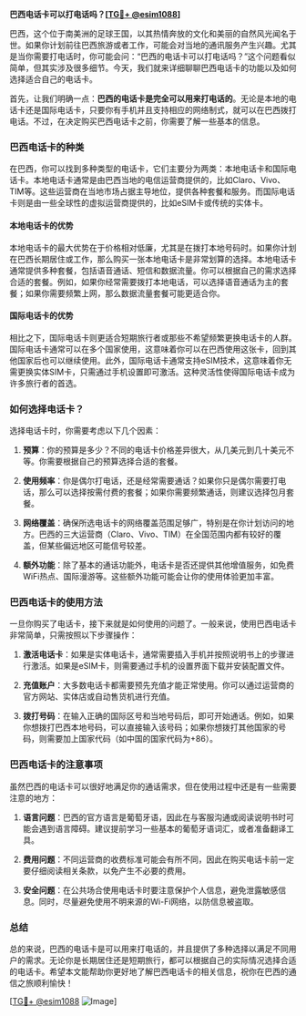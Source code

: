 **巴西电话卡可以打电话吗？[[TG💪+ @esim1088](https://t.me/s/esim1088)]**

巴西，这个位于南美洲的足球王国，以其热情奔放的文化和美丽的自然风光闻名于世。如果你计划前往巴西旅游或者工作，可能会对当地的通讯服务产生兴趣。尤其是当你需要打电话时，你可能会问：“巴西的电话卡可以打电话吗？”这个问题看似简单，但其实涉及很多细节。今天，我们就来详细聊聊巴西电话卡的功能以及如何选择适合自己的电话卡。

首先，让我们明确一点：**巴西的电话卡是完全可以用来打电话的**。无论是本地的电话卡还是国际电话卡，只要你有手机并且支持相应的网络制式，就可以在巴西拨打电话。不过，在决定购买巴西电话卡之前，你需要了解一些基本的信息。

### 巴西电话卡的种类

在巴西，你可以找到多种类型的电话卡，它们主要分为两类：本地电话卡和国际电话卡。本地电话卡通常是由巴西当地的电信运营商提供的，比如Claro、Vivo、TIM等。这些运营商在当地市场占据主导地位，提供各种套餐和服务。而国际电话卡则是由一些全球性的虚拟运营商提供的，比如eSIM卡或传统的实体卡。

#### 本地电话卡的优势

本地电话卡的最大优势在于价格相对低廉，尤其是在拨打本地号码时。如果你计划在巴西长期居住或工作，那么购买一张本地电话卡是非常划算的选择。本地电话卡通常提供多种套餐，包括语音通话、短信和数据流量。你可以根据自己的需求选择合适的套餐。例如，如果你经常需要拨打本地电话，可以选择语音通话为主的套餐；如果你需要频繁上网，那么数据流量套餐可能更适合你。

#### 国际电话卡的优势

相比之下，国际电话卡则更适合短期旅行者或那些不希望频繁更换电话卡的人群。国际电话卡通常可以在多个国家使用，这意味着你可以在巴西使用这张卡，回到其他国家后也可以继续使用。此外，国际电话卡通常支持eSIM技术，这意味着你无需更换实体SIM卡，只需通过手机设置即可激活。这种灵活性使得国际电话卡成为许多旅行者的首选。

### 如何选择电话卡？

选择电话卡时，你需要考虑以下几个因素：

1. **预算**：你的预算是多少？不同的电话卡价格差异很大，从几美元到几十美元不等。你需要根据自己的预算选择合适的套餐。

2. **使用频率**：你是偶尔打电话，还是经常需要通话？如果你只是偶尔需要打电话，那么可以选择按需付费的套餐；如果你需要频繁通话，则建议选择包月套餐。

3. **网络覆盖**：确保所选电话卡的网络覆盖范围足够广，特别是在你计划访问的地方。巴西的三大运营商（Claro、Vivo、TIM）在全国范围内都有较好的覆盖，但某些偏远地区可能信号较差。

4. **额外功能**：除了基本的通话功能外，电话卡是否还提供其他增值服务，如免费WiFi热点、国际漫游等。这些额外功能可能会让你的使用体验更加丰富。

### 巴西电话卡的使用方法

一旦你购买了电话卡，接下来就是如何使用的问题了。一般来说，使用巴西电话卡非常简单，只需按照以下步骤操作：

1. **激活电话卡**：如果是实体电话卡，通常需要插入手机并按照说明书上的步骤进行激活。如果是eSIM卡，则需要通过手机的设置界面下载并安装配置文件。

2. **充值账户**：大多数电话卡都需要预先充值才能正常使用。你可以通过运营商的官方网站、实体店或自动售货机进行充值。

3. **拨打号码**：在输入正确的国际区号和当地号码后，即可开始通话。例如，如果你想拨打巴西本地号码，可以直接输入该号码；如果你想拨打其他国家的号码，则需要加上国家代码（如中国的国家代码为+86）。

### 巴西电话卡的注意事项

虽然巴西的电话卡可以很好地满足你的通话需求，但在使用过程中还是有一些需要注意的地方：

1. **语言问题**：巴西的官方语言是葡萄牙语，因此在与客服沟通或阅读说明书时可能会遇到语言障碍。建议提前学习一些基本的葡萄牙语词汇，或者准备翻译工具。

2. **费用问题**：不同运营商的收费标准可能会有所不同，因此在购买电话卡前一定要仔细阅读相关条款，以免产生不必要的费用。

3. **安全问题**：在公共场合使用电话卡时要注意保护个人信息，避免泄露敏感信息。同时，尽量避免使用不明来源的Wi-Fi网络，以防信息被盗取。

### 总结

总的来说，巴西的电话卡是可以用来打电话的，并且提供了多种选择以满足不同用户的需求。无论你是长期居住还是短期旅行，都可以根据自己的实际情况选择合适的电话卡。希望本文能帮助你更好地了解巴西电话卡的相关信息，祝你在巴西的通信之旅顺利愉快！

[[TG💪+ @esim1088](https://t.me/s/esim1088) ![Image](https://i.postimg.cc/4NQfJmqS/Snipaste-2025-05-13-00-14-12.png)]